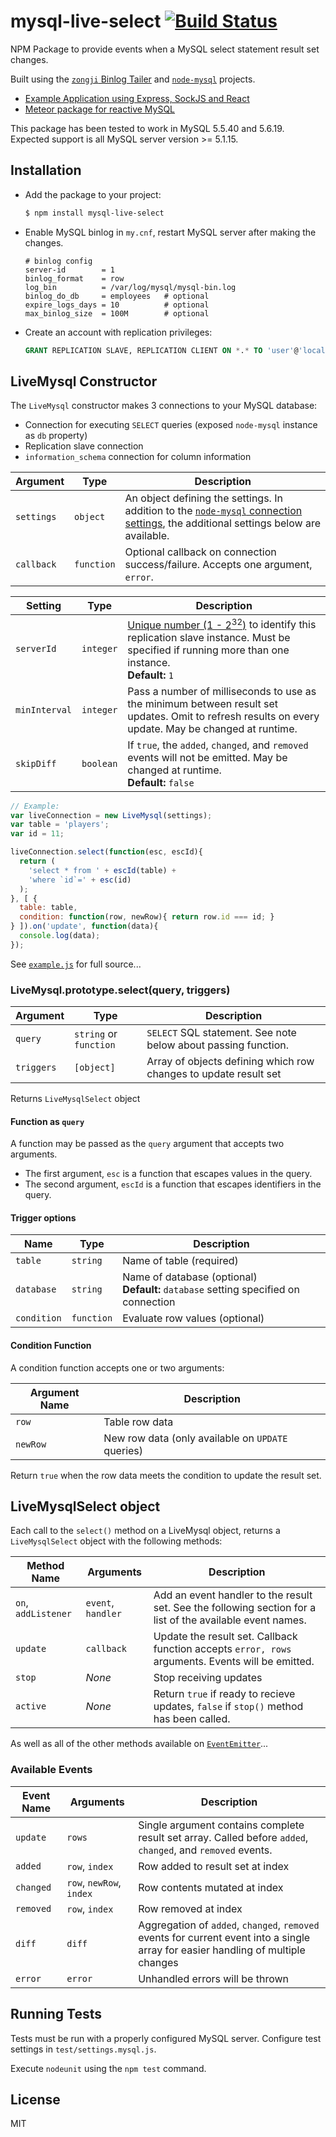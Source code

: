 # mysql-live-select [![Build Status](https://travis-ci.org/numtel/mysql-live-select.svg?branch=master)](https://travis-ci.org/numtel/mysql-live-select)

NPM Package to provide events when a MySQL select statement result set changes.

Built using the [`zongji` Binlog Tailer](https://github.com/nevill/zongji) and [`node-mysql`](https://github.com/felixge/node-mysql) projects.

* [Example Application using Express, SockJS and React](https://github.com/numtel/reactive-mysql-example)
* [Meteor package for reactive MySQL](https://github.com/numtel/meteor-mysql)

This package has been tested to work in MySQL 5.5.40 and 5.6.19. Expected support is all MySQL server version >= 5.1.15.

## Installation

* Add the package to your project:
  ```bash
  $ npm install mysql-live-select
  ```

* Enable MySQL binlog in `my.cnf`, restart MySQL server after making the changes.

  ```
  # binlog config
  server-id        = 1
  binlog_format    = row
  log_bin          = /var/log/mysql/mysql-bin.log
  binlog_do_db     = employees   # optional
  expire_logs_days = 10          # optional
  max_binlog_size  = 100M        # optional
  ```
* Create an account with replication privileges:

  ```sql
  GRANT REPLICATION SLAVE, REPLICATION CLIENT ON *.* TO 'user'@'localhost'
  ```

## LiveMysql Constructor

The `LiveMysql` constructor makes 3 connections to your MySQL database:

* Connection for executing `SELECT` queries (exposed `node-mysql` instance as `db` property)
* Replication slave connection
* `information_schema` connection for column information


Argument | Type | Description
---------|------|---------------------------
`settings` | `object` | An object defining the settings. In addition to the [`node-mysql` connection settings](https://github.com/felixge/node-mysql#connection-options), the additional settings below are available.
`callback` | `function` | Optional callback on connection success/failure. Accepts one argument, `error`.

Setting | Type | Description
--------|------|------------------------------
`serverId`  | `integer` | [Unique number (1 - 2<sup>32</sup>)](http://dev.mysql.com/doc/refman/5.0/en/replication-options.html#option_mysqld_server-id) to identify this replication slave instance. Must be specified if running more than one instance.<br>**Default:** `1`
`minInterval` | `integer` | Pass a number of milliseconds to use as the minimum between result set updates. Omit to refresh results on every update. May be changed at runtime.
`skipDiff` | `boolean` | If `true`, the `added`, `changed`, and `removed` events will not be emitted. May be changed at runtime.<br>**Default:** `false`

```javascript
// Example:
var liveConnection = new LiveMysql(settings);
var table = 'players';
var id = 11;

liveConnection.select(function(esc, escId){
  return (
    'select * from ' + escId(table) +
    'where `id`=' + esc(id)
  );
}, [ {
  table: table,
  condition: function(row, newRow){ return row.id === id; }
} ]).on('update', function(data){
  console.log(data);
});
```
See [`example.js`](example.js) for full source...


### LiveMysql.prototype.select(query, triggers)

Argument | Type | Description
---------|------|----------------------------------
`query`  | `string` or `function` | `SELECT` SQL statement. See note below about passing function.
`triggers` | `[object]` | Array of objects defining which row changes to update result set

Returns `LiveMysqlSelect` object

#### Function as `query`

A function may be passed as the `query` argument that accepts two arguments.

* The first argument, `esc` is a function that escapes values in the query.
* The second argument, `escId` is a function that escapes identifiers in the query.

#### Trigger options

Name | Type | Description
-----|------|------------------------------
`table` | `string` | Name of table (required)
`database` | `string` | Name of database (optional)<br>**Default:** `database` setting specified on connection
`condition` | `function` | Evaluate row values (optional)

#### Condition Function

A condition function accepts one or two arguments:

Argument Name | Description
--------------|-----------------------------
`row`         | Table row data
`newRow`      | New row data (only available on `UPDATE` queries)

Return `true` when the row data meets the condition to update the result set.

## LiveMysqlSelect object

Each call to the `select()` method on a LiveMysql object, returns a `LiveMysqlSelect` object with the following methods:

Method Name | Arguments | Description
------------|-----------|-----------------------
`on`, `addListener` | `event`, `handler` | Add an event handler to the result set. See the following section for a list of the available event names.
`update`    | `callback` | Update the result set. Callback function accepts `error, rows` arguments. Events will be emitted.
`stop`      | *None* | Stop receiving updates
`active`    | *None* | Return `true` if ready to recieve updates, `false` if `stop()` method has been called.

As well as all of the other methods available on [`EventEmitter`](http://nodejs.org/api/events.html)...

### Available Events

Event Name | Arguments | Description
-----------|-----------|---------------------------
`update` | `rows` | Single argument contains complete result set array. Called before `added`, `changed`, and `removed` events.
`added` | `row`, `index` | Row added to result set at index
`changed` | `row`, `newRow`, `index` | Row contents mutated at index
`removed` | `row`, `index` | Row removed at index
`diff` | `diff` | Aggregation of `added`, `changed`, `removed` events for current event into a single array for easier handling of multiple changes
`error` | `error` | Unhandled errors will be thrown

## Running Tests

Tests must be run with a properly configured MySQL server. Configure test settings in `test/settings.mysql.js`.

Execute `nodeunit` using the `npm test` command.

## License

MIT
